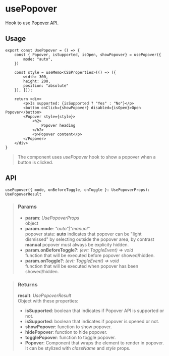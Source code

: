 # usePopover
Hook to use [Popover API](https://developer.mozilla.org/en-US/docs/Web/API/Popover_API).

## Usage

```tsx
export const UsePopover = () => {
	const { Popover, isSupported, isOpen, showPopover} = usePopover({
		mode: "auto",
	})

	const style = useMemo<CSSProperties>(() => ({
		width: 300,
		height: 200,
		position: "absolute"
	}), []);

	return <div>
		<p>Is supported: {isSupported ? "Yes" : "No"}</p>
		<button onClick={showPopover} disabled={isOpen}>Open Popover</button>
		<Popover style={style}>
			<h2>
				Popover heading
			</h2>
			<p>Popover content</p>
		</Popover>
	</div>
}
```

> The component uses _usePopover_ hook to show a popover when a button is clicked.


## API

```tsx
usePopover({ mode, onBeforeToggle, onToggle }: UsePopoverProps): UsePopoverResult
```

> ### Params
>
> - __param__: _UsePopoverProps_  
object
> - __param.mode__: _"auto"|"manual"_  
popover state: __auto__ indicates that popover can be "light dismissed" by selecting outside the popover area, by contrast __manual__ popover must always be explicity hidden.
> - __param.onBeforeToggle?__: _(evt: ToggleEvent) => void_  
function that will be executed before popover showed/hidden.
> - __param.onToggle?__: _(evt: ToggleEvent) => void_  
function that will be executed when popover has been showed/hidden.
>

> ### Returns
>
> __result__:  _UsePopoverResult_  
> Object with these properties:
> - __isSupported__: boolean that indicates if Popover API is supported or not.
> - __isSupported__: boolean that indicates if popover is opened or not.
> - __showPopover__: function to show popover.
> - __hidePopover__: function to hide popover.
> - __togglePopover__: function to toggle popover.
> - __Popover__: Component that wraps the element to render in popover. It can be stylized with _className_ and _style_ props.
>